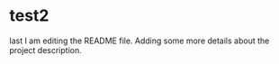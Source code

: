 # test2
last
I am editing the README file. Adding some more details about the project description.

